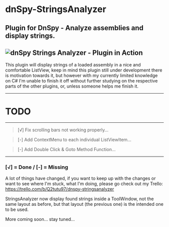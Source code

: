# dnSpy-StringsAnalyzer
Plugin for DnSpy - Analyze assemblies and display strings.
---
![dnSpy Strings Analyzer - Plugin in Action](http://i.imgur.com/XSXrWvs.gif)
---
This plugin will display strings of a loaded assembly in a nice and comfortable ListView, keep in mind this plugin still under development
there is motivation towards it, but however with my currently limited knowledge on C# I'm unable to finish it off without further studying
on the respective parts of the other plugins, or, unless someone helps me finish it.

---

# TODO
---

>[√] Fix scrolling bars not working properly...

>[-] Add ContextMenu to each individual ListViewItem...

>[-] Add Double Click & Goto Method Function...

---

### [√] = Done / [-] = Missing

A lot of things have changed, if you want to keep up with the changes or want to see where I'm stuck, what I'm doing, please go check out my Trello: https://trello.com/b/Q2tutu97/dnspy-stringsanalyzer

StringsAnalyzer now display found strings inside a ToolWindow, not the same layout as before, but that layout (the previous one) is the intended one to be used.

More coming soon... stay tuned...
